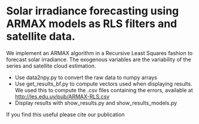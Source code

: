 # Solar irradiance forecasting using ARMAX models as RLS filters and satellite data.
We implement an ARMAX algorithm in a Recursive Least Squares fashion to forecast solar irradiance. The exogenous variables are the variability of the series and satellite cloud estimation.

* Use data2npy.py to convert the raw data to numpy arrays
* Use get_results_bf.py to compute vectors used when displaying results. We used this to compute the .csv files containing the errors, available at http://les.edu.uy/pub/ARMAX-RLS.csv
* Display results with show_results.py and show_results_models.py

If you find this useful please cite our publication